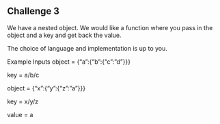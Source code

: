 ## Challenge 3


We have a nested object. We would like a function where you pass in the object and a key and 
get back the value. 

The choice of language and implementation is up to you.

Example Inputs
object = {“a”:{“b”:{“c”:”d”}}}

key = a/b/c

object = {“x”:{“y”:{“z”:”a”}}}

key = x/y/z

value = a
